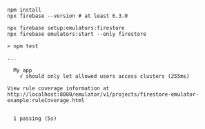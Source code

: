 <!-- # cloud-firestore-security-rules-testing -->

```
npm install
npx firebase --version # at least 6.3.0

npx firebase setup:emulators:firestore
npx firebase emulators:start --only firestore
```

```
> npm test

...

  My app
    √ should only let allowed users access clusters (255ms)

View rule coverage information at http://localhost:8080/emulator/v1/projects/firestore-emulator-example:ruleCoverage.html


  1 passing (5s)

```
